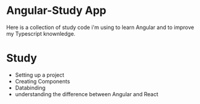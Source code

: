 # Angular-Study App

Here is a collection of study code i'm using to learn Angular and to improve my Typescript knownledge.


# Study
- Setting up a project 
- Creating Components
- Databinding
- understanding the difference between Angular and React


